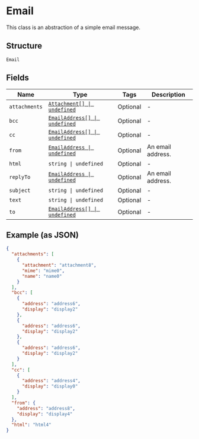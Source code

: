 
# Email

This class is an abstraction of a simple email message.

## Structure

`Email`

## Fields

| Name | Type | Tags | Description |
|  --- | --- | --- | --- |
| `attachments` | [`Attachment[] \| undefined`](../../doc/models/attachment.md) | Optional | - |
| `bcc` | [`EmailAddress[] \| undefined`](../../doc/models/email-address.md) | Optional | - |
| `cc` | [`EmailAddress[] \| undefined`](../../doc/models/email-address.md) | Optional | - |
| `from` | [`EmailAddress \| undefined`](../../doc/models/email-address.md) | Optional | An email address. |
| `html` | `string \| undefined` | Optional | - |
| `replyTo` | [`EmailAddress \| undefined`](../../doc/models/email-address.md) | Optional | An email address. |
| `subject` | `string \| undefined` | Optional | - |
| `text` | `string \| undefined` | Optional | - |
| `to` | [`EmailAddress[] \| undefined`](../../doc/models/email-address.md) | Optional | - |

## Example (as JSON)

```json
{
  "attachments": [
    {
      "attachment": "attachment8",
      "mime": "mime0",
      "name": "name0"
    }
  ],
  "bcc": [
    {
      "address": "address6",
      "display": "display2"
    },
    {
      "address": "address6",
      "display": "display2"
    },
    {
      "address": "address6",
      "display": "display2"
    }
  ],
  "cc": [
    {
      "address": "address4",
      "display": "display0"
    }
  ],
  "from": {
    "address": "address8",
    "display": "display4"
  },
  "html": "html4"
}
```

